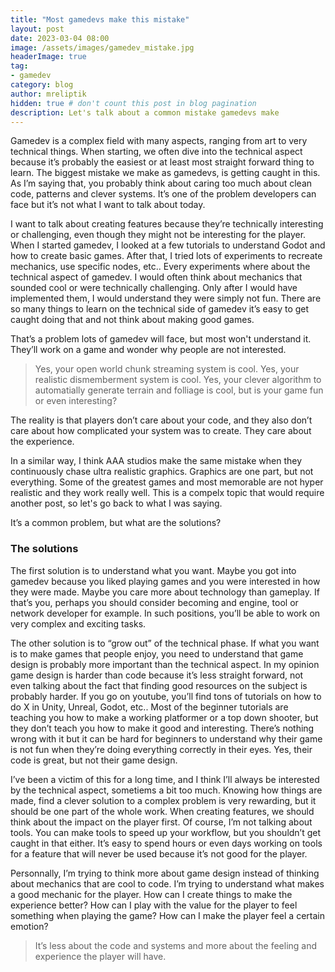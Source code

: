 ```yaml
---
title: "Most gamedevs make this mistake"
layout: post
date: 2023-03-04 08:00
image: /assets/images/gamedev_mistake.jpg
headerImage: true
tag:
- gamedev
category: blog
author: mreliptik
hidden: true # don't count this post in blog pagination
description: Let's talk about a common mistake gamedevs make
---
```


Gamedev is a complex field with many aspects, ranging from art to very technical things. When starting, we often dive into the technical aspect because it’s probably the easiest or at least most straight forward thing to learn. The biggest mistake we make as gamedevs, is getting caught in this. As I’m saying that, you probably think about caring too much about clean code, patterns and clever systems. It’s one of the problem developers can face but it’s not what I want to talk about today.

I want to talk about creating features because they’re technically interesting or challenging, even though they might not be interesting for the player. When I started gamedev, I looked at a few tutorials to understand Godot and how to create basic games. After that, I tried lots of experiments to recreate mechanics, use specific nodes, etc.. Every experiments where about the technical aspect of gamedev. I would often think about mechanics that sounded cool or were technically challenging. Only after I would have implemented them, I would understand they were simply not fun. There are so many things to learn on the technical side of gamedev it’s easy to get caught doing that and not think about making good games.

That’s a problem lots of gamedev will face, but most won't understand it. They’ll work on a game and wonder why people are not interested. 

> Yes, your open world chunk streaming system is cool. Yes, your realistic dismemberment system is cool. Yes, your clever algorithm to automatially generate terrain and folliage is cool, but is your game fun or even interesting? 

The reality is that players don’t care about your code, and they also don’t care about how complicated your system was to create. They care about the experience. 

In a similar way, I think AAA studios make the same mistake when they continuously chase ultra realistic graphics. Graphics are one part, but not everything. Some of the greatest games and most memorable are not hyper realistic and they work really well. This is a compelx topic that would require another post, so let's go back to what I was saying.

It’s a common problem, but what are the solutions? 

### The solutions

The first solution is to understand what you want. Maybe you got into gamedev because you liked playing games and you were interested in how they were made. Maybe you care more about technology than gameplay. If that’s you, perhaps you should consider becoming and engine, tool or network developer for example. In such positions, you’ll be able to work on very complex and exciting tasks. 

The other solution is to “grow out” of the technical phase. If what you want is to make games that people enjoy, you need to understand that game design is probably more important than the technical aspect. In my opinion game design is harder than code because it’s less straight forward, not even talking about the fact that finding good resources on the subject is probably harder. If you go on youtube, you’ll find tons of tutorials on how to do X in Unity, Unreal, Godot, etc.. Most of the beginner tutorials are teaching you how to make a working platformer or a top down shooter, but they don’t teach you how to make it good and interesting. There’s nothing wrong with it but it can be hard for beginners to understand why their game is not fun when they’re doing everything correctly in their eyes. Yes, their code is great, but not their game design. 

I’ve been a victim of this for a long time, and I think I’ll always be interested by the technical aspect, sometiems a bit too much. Knowing how things are made, find a clever solution to a complex problem is very rewarding, but it should be one part of the whole work. When creating features, we should think about the impact on the player first. Of course, I’m not talking about tools. You can make tools to speed up your workflow, but you shouldn’t get caught in that either. It’s easy to spend hours or even days working on tools for a feature that will never be used because it’s not good for the player.

Personnally, I’m trying to think more about game design instead of thinking about mechanics that are cool to code. I’m trying to understand what makes a good mechanic for the player. How can I create things to make the experience better? How can I play with the value for the player to feel something when playing the game? How can I make the player feel a certain emotion?

> It’s less about the code and systems and more about the feeling and experience the player will have.

[yt_1_year_gamedev]: https://youtu.be/YL3EO-CeZmY